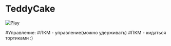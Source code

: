 # TeddyCake
[![Play](https://github.com/NikiProgramm/TeddyCakeWebGL/blob/main/Build/Start.png?raw=true)](https://nikiprogramm.github.io/TeddyCakeWebGL/)

#Управление:
#ЛКМ - управление(можно удерживать)
#ПКМ - кидаться тортиками :)
